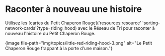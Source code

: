 # Raconter à nouveau une histoire

Utilisez les [cartes du Petit Chaperon Rouge]('resources:resource' 'sorting-network-cards'?type=riding_hood) avec le Réseau de Tri pour raconter à nouveau l'histoire du Petit Chaperon Rouge.

{image file-path="img/topics/little-red-riding-hood-3.png" alt="Le Petit Chaperon Rouge frappant à la porte d'une maison."}